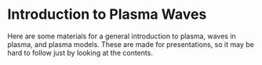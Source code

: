 # Introduction to Plasma Waves

Here are some materials for a general introduction to plasma, waves in plasma, and plasma models.
These are made for presentations, so it may be hard to follow just by looking at the contents.